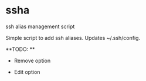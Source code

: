 ssha
====

ssh alias management script

Simple script to add ssh aliases. Updates ~/.ssh/config. 

**TODO: **

* Remove option

* Edit option
